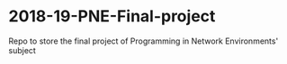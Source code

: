 # 2018-19-PNE-Final-project
Repo to store the final project of Programming in Network Environments' subject
